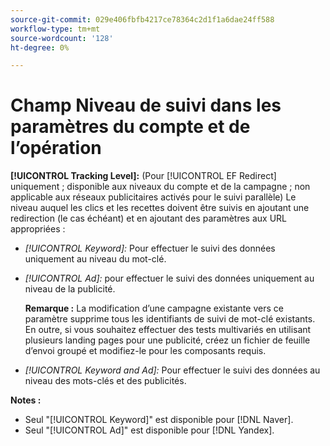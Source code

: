 ```yaml
---
source-git-commit: 029e406fbfb4217ce78364c2d1f1a6dae24ff588
workflow-type: tm+mt
source-wordcount: '128'
ht-degree: 0%

---
```

# Champ Niveau de suivi dans les paramètres du compte et de l’opération

**[!UICONTROL Tracking Level]:** (Pour [!UICONTROL EF Redirect] uniquement ; disponible aux niveaux du compte et de la campagne ; non applicable aux réseaux publicitaires activés pour le suivi parallèle) Le niveau auquel les clics et les recettes doivent être suivis en ajoutant une redirection (le cas échéant) et en ajoutant des paramètres aux URL appropriées :

* *[!UICONTROL Keyword]:* Pour effectuer le suivi des données uniquement au niveau du mot-clé.

* *[!UICONTROL Ad]:* pour effectuer le suivi des données uniquement au niveau de la publicité.

  **Remarque :** La modification d’une campagne existante vers ce paramètre supprime tous les identifiants de suivi de mot-clé existants. En outre, si vous souhaitez effectuer des tests multivariés en utilisant plusieurs landing pages pour une publicité, créez un fichier de feuille d’envoi groupé et modifiez-le pour les composants requis.

* *[!UICONTROL Keyword and Ad]:* Pour effectuer le suivi des données au niveau des mots-clés et des publicités.

**Notes :**

* Seul &quot;[!UICONTROL Keyword]&quot; est disponible pour [!DNL Naver].
* Seul &quot;[!UICONTROL Ad]&quot; est disponible pour [!DNL Yandex].
